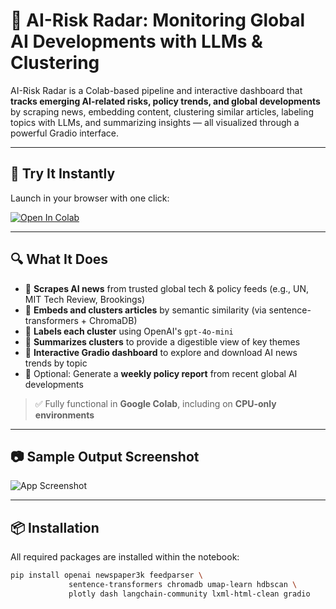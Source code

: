 # 🧭 AI-Risk Radar: Monitoring Global AI Developments with LLMs & Clustering

AI-Risk Radar is a Colab-based pipeline and interactive dashboard that **tracks emerging AI-related risks, policy trends, and global developments** by scraping news, embedding content, clustering similar articles, labeling topics with LLMs, and summarizing insights — all visualized through a powerful Gradio interface.

---

## 🚀 Try It Instantly

Launch in your browser with one click:

[![Open In Colab](https://colab.research.google.com/assets/colab-badge.svg)](https://colab.research.google.com/drive/1nV0HOFwkDjabC0RQz4VvPIsHE3dXfhtU?usp=sharing)


---

## 🔍 What It Does

- 📰 **Scrapes AI news** from trusted global tech & policy feeds (e.g., UN, MIT Tech Review, Brookings)
- 🔎 **Embeds and clusters articles** by semantic similarity (via sentence-transformers + ChromaDB)
- 🧠 **Labels each cluster** using OpenAI's `gpt-4o-mini`
- 📝 **Summarizes clusters** to provide a digestible view of key themes
- 💬 **Interactive Gradio dashboard** to explore and download AI news trends by topic
- 📅 Optional: Generate a **weekly policy report** from recent global AI developments

> ✅ Fully functional in **Google Colab**, including on **CPU-only environments**

---

## 📷 Sample Output Screenshot

![App Screenshot](https://drive.google.com/uc?export=view&id=1et_ElpJn1Em2ABsBcoCVRJJEqr4Zp5ZB)

--- 


## 📦 Installation

All required packages are installed within the notebook:

```bash
pip install openai newspaper3k feedparser \
             sentence-transformers chromadb umap-learn hdbscan \
             plotly dash langchain-community lxml-html-clean gradio
